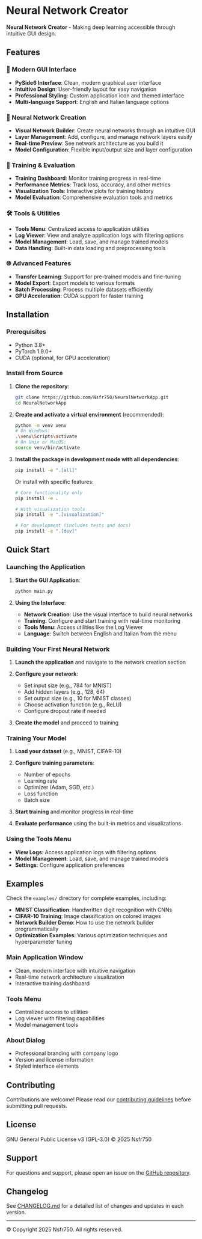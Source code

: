 # Neural Network Creator

**Neural Network Creator** - Making deep learning accessible through intuitive GUI design.

## Features

### 🎨 Modern GUI Interface

- **PySide6 Interface**: Clean, modern graphical user interface
- **Intuitive Design**: User-friendly layout for easy navigation
- **Professional Styling**: Custom application icon and themed interface
- **Multi-language Support**: English and Italian language options

### 🧠 Neural Network Creation

- **Visual Network Builder**: Create neural networks through an intuitive GUI
- **Layer Management**: Add, configure, and manage network layers easily
- **Real-time Preview**: See network architecture as you build it
- **Model Configuration**: Flexible input/output size and layer configuration

### 🚀 Training & Evaluation

- **Training Dashboard**: Monitor training progress in real-time
- **Performance Metrics**: Track loss, accuracy, and other metrics
- **Visualization Tools**: Interactive plots for training history
- **Model Evaluation**: Comprehensive evaluation tools and metrics

### 🛠️ Tools & Utilities

- **Tools Menu**: Centralized access to application utilities
- **Log Viewer**: View and analyze application logs with filtering options
- **Model Management**: Load, save, and manage trained models
- **Data Handling**: Built-in data loading and preprocessing tools

### 🌐 Advanced Features

- **Transfer Learning**: Support for pre-trained models and fine-tuning
- **Model Export**: Export models to various formats
- **Batch Processing**: Process multiple datasets efficiently
- **GPU Acceleration**: CUDA support for faster training

## Installation

### Prerequisites

- Python 3.8+
- PyTorch 1.9.0+
- CUDA (optional, for GPU acceleration)

### Install from Source

1. **Clone the repository**:

   ```bash
   git clone https://github.com/Nsfr750/NeuralNetworkApp.git
   cd NeuralNetworkApp
   ```

2. **Create and activate a virtual environment** (recommended):

   ```bash
   python -m venv venv
   # On Windows:
   .\venv\Scripts\activate
   # On Unix or MacOS:
   source venv/bin/activate
   ```

3. **Install the package in development mode with all dependencies**:

   ```bash
   pip install -e ".[all]"
   ```

   Or install with specific features:

   ```bash
   # Core functionality only
   pip install -e .
   
   # With visualization tools
   pip install -e ".[visualization]"
   
   # For development (includes tests and docs)
   pip install -e ".[dev]"
   ```

## Quick Start

### Launching the Application

1. **Start the GUI Application**:

   ```bash
   python main.py
   ```

2. **Using the Interface**:

   - **Network Creation**: Use the visual interface to build neural networks
   - **Training**: Configure and start training with real-time monitoring
   - **Tools Menu**: Access utilities like the Log Viewer
   - **Language**: Switch between English and Italian from the menu

### Building Your First Neural Network

1. **Launch the application** and navigate to the network creation section

2. **Configure your network**:

   - Set input size (e.g., 784 for MNIST)
   - Add hidden layers (e.g., 128, 64)
   - Set output size (e.g., 10 for MNIST classes)
   - Choose activation function (e.g., ReLU)
   - Configure dropout rate if needed

3. **Create the model** and proceed to training

### Training Your Model

1. **Load your dataset** (e.g., MNIST, CIFAR-10)

2. **Configure training parameters**:

   - Number of epochs
   - Learning rate
   - Optimizer (Adam, SGD, etc.)
   - Loss function
   - Batch size

3. **Start training** and monitor progress in real-time

4. **Evaluate performance** using the built-in metrics and visualizations

### Using the Tools Menu

- **View Logs**: Access application logs with filtering options
- **Model Management**: Load, save, and manage trained models
- **Settings**: Configure application preferences

## Examples

Check the `examples/` directory for complete examples, including:

- **MNIST Classification**: Handwritten digit recognition with CNNs
- **CIFAR-10 Training**: Image classification on colored images
- **Network Builder Demo**: How to use the network builder programmatically
- **Optimization Examples**: Various optimization techniques and hyperparameter tuning

### Main Application Window
- Clean, modern interface with intuitive navigation
- Real-time network architecture visualization
- Interactive training dashboard

### Tools Menu
- Centralized access to utilities
- Log viewer with filtering capabilities
- Model management tools

### About Dialog
- Professional branding with company logo
- Version and license information
- Styled interface elements

## Contributing

Contributions are welcome! Please read our [contributing guidelines](CONTRIBUTING.md) before submitting pull requests.

## License

GNU General Public License v3 (GPL-3.0) © 2025 Nsfr750

## Support

For questions and support, please open an issue on the [GitHub repository](https://github.com/Nsfr750/NeuralNetworkApp/issues).

## Changelog

See [CHANGELOG.md](CHANGELOG.md) for a detailed list of changes and updates in each version.

---
© Copyright 2025 Nsfr750. All rights reserved.